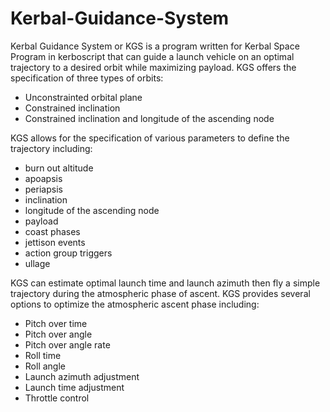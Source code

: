 # Kerbal-Guidance-System

Kerbal Guidance System or KGS is a program written for Kerbal Space Program in kerboscript that can guide a launch vehicle on an optimal trajectory to a desired orbit while maximizing payload. KGS offers the specification of three types of orbits:

* Unconstrainted orbital plane
* Constrained inclination
* Constrained inclination and longitude of the ascending node

KGS allows for the specification of various parameters to define the trajectory including:

* burn out altitude
* apoapsis
* periapsis
* inclination
* longitude of the ascending node
* payload
* coast phases
* jettison events
* action group triggers
* ullage

KGS can estimate optimal launch time and launch azimuth then fly a simple trajectory during the atmospheric phase of ascent. KGS provides several options to optimize the atmospheric ascent phase including:

* Pitch over time
* Pitch over angle
* Pitch over angle rate
* Roll time
* Roll angle
* Launch azimuth adjustment
* Launch time adjustment
* Throttle control

